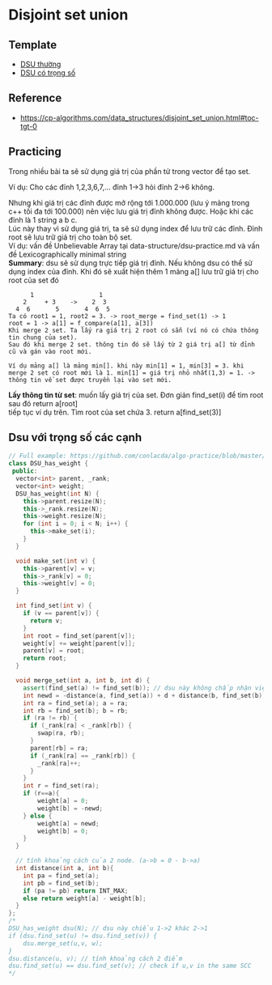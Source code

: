 # Disjoint set union

## Template
* [DSU thường](https://github.com/conlacda/noteforprofessionals/blob/master/language/C++/snippet/dsu.sublime-snippet)
* [DSU có trọng số](https://github.com/conlacda/noteforprofessionals/blob/master/language/C%2B%2B/snippet/dsu-has-weight.sublime-snippet)

## Reference
* https://cp-algorithms.com/data_structures/disjoint_set_union.html#toc-tgt-0

## Practicing

Trong nhiều bài ta sẽ sử dụng giá trị của phần tử trong vector để tạo set.

Ví dụ:
Cho các đỉnh 1,2,3,6,7,... đỉnh 1->3 hỏi đỉnh 2->6 không.

Nhưng khi giá trị các đỉnh được mở rộng tới 1.000.000 (lưu ý mảng trong c++ tối đa tới 100.000) nên việc lưu giá trị đỉnh không được. Hoặc khi các đỉnh là 1 string a b c.  
Lúc này thay vì sử dụng giá trị, ta sẽ sử dụng index để lưu trữ các đỉnh. Đỉnh root sẽ lưu trữ giá trị cho toàn bộ set.  
Ví dụ: vấn đề Unbelievable Array tại data-structure/dsu-practice.md và vấn đề Lexicographically minimal string  
**Summary**: dsu sẽ sử dụng trực tiếp giá trị đỉnh. Nếu không dsu có thể sử dụng index của đỉnh. Khi đó sẽ xuất hiện thêm 1 mảng a[] lưu trữ giá trị cho root của set đó  

```
      1                  1
    2     + 3    ->    2  3
  4  6       5       4  6  5 
Ta có root1 = 1, root2 = 3. -> root_merge = find_set(1) -> 1
root = 1 -> a[1] = f_compare(a[1], a[3])
Khi merge 2 set. Ta lấy ra giá trị 2 root có sẵn (ví nó có chứa thông tin chung của set).
Sau đó khi merge 2 set. thông tin đó sẽ lấy từ 2 giá trị a[] từ đỉnh cũ và gán vào root mới.

Ví dụ mảng a[] là mảng min[]. khi này min[1] = 1, min[3] = 3. khi merge 2 set có root mới là 1. min[1] = giá trị nhỏ nhất(1,3) = 1. -> thông tin về set được truyền lại vào set mới. 
```

**Lấy thông tin từ set**: muốn lấy giá trị của set. Đơn giản find_set(i) để tìm root sau đó return a[root]   
tiếp tục ví dụ trên. Tìm root của set chứa 3. return a[find_set(3)]

## Dsu với trọng số các cạnh

```c++
// Full example: https://github.com/conlacda/algo-practice/blob/master/atcoder/beginner-acl/disjoint-union-set.md
class DSU_has_weight {
 public:
  vector<int> parent, _rank;
  vector<int> weight;
  DSU_has_weight(int N) {
    this->parent.resize(N);
    this->_rank.resize(N);
    this->weight.resize(N);
    for (int i = 0; i < N; i++) {
      this->make_set(i);
    }
  }

  void make_set(int v) {
    this->parent[v] = v;
    this->_rank[v] = 0;
    this->weight[v] = 0;
  }

  int find_set(int v) {
    if (v == parent[v]) {
      return v;
    }
    int root = find_set(parent[v]);
    weight[v] += weight[parent[v]];
    parent[v] = root;
    return root;
  }

  void merge_set(int a, int b, int d) {
    assert(find_set(a) != find_set(b)); // dsu này không chấp nhận việc merge 2 phần tử đã có rồi. nếu không sẽ làm hỏng trọng số khi có đường tròn vd 1 là root, 2->1=1 3->1=2 thì 2->3 tính được bằng distance(). Nếu có 2->3=x thêm vào sẽ lỗi.
    int newd = -distance(a, find_set(a)) + d + distance(b, find_set(b));
    int ra = find_set(a); a = ra;
    int rb = find_set(b); b = rb;
    if (ra != rb) {
      if (_rank[ra] < _rank[rb]) {
        swap(ra, rb);
      }
      parent[rb] = ra;
      if (_rank[ra] == _rank[rb]) {
        _rank[ra]++;
      }
    }
    int r = find_set(ra);
    if (r==a){
        weight[a] = 0;
        weight[b] = -newd;
    } else {
        weight[a] = newd;
        weight[b] = 0;
    }
  }

  // tính khoảng cách của 2 node. (a->b = 0 - b->a)
  int distance(int a, int b){
    int pa = find_set(a);
    int pb = find_set(b);
    if (pa != pb) return INT_MAX;
    else return weight[a] - weight[b];
  }
};
/*
DSU_has_weight dsu(N); // dsu này chiều 1->2 khác 2->1
if (dsu.find_set(u) != dsu.find_set(v)) {
    dsu.merge_set(u,v, w); 
}
dsu.distance(u, v); // tính khoảng cách 2 điểm
dsu.find_set(u) == dsu.find_set(v); // check if u,v in the same SCC
*/
```

